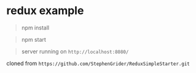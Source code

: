 # redux example

> npm install

> npm start

> server running on `http://localhost:8080/`

cloned from `https://github.com/StephenGrider/ReduxSimpleStarter.git`
